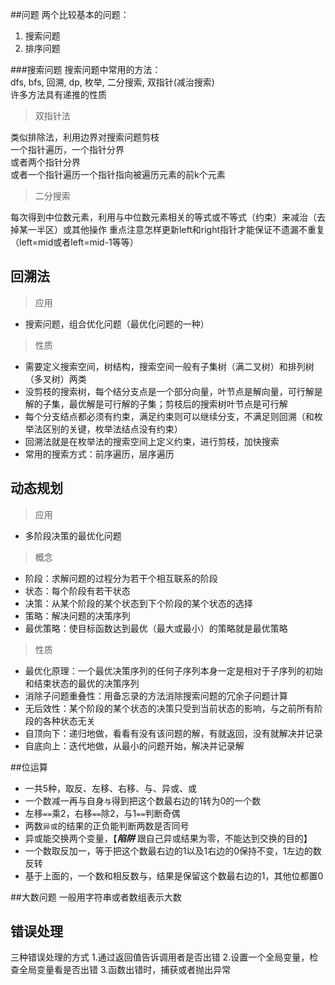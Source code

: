##问题
两个比较基本的问题：
1. 搜索问题
2. 排序问题

###搜索问题
搜索问题中常用的方法：  
dfs, bfs, 回溯, dp, 枚举, 二分搜索, 双指针(减治搜索)  
许多方法具有递推的性质

> 双指针法

类似排除法，利用边界对搜索问题剪枝  
一个指针遍历，一个指针分界  
或者两个指针分界  
或者一个指针遍历一个指针指向被遍历元素的前k个元素

> 二分搜索

每次得到中位数元素，利用与中位数元素相关的等式或不等式（约束）来减治（去掉某一半区）或其他操作
重点注意怎样更新left和right指针才能保证不遗漏不重复（left=mid或者left=mid-1等等）

## 回溯法
> 应用
- 搜索问题，组合优化问题（最优化问题的一种）
> 性质
- 需要定义搜索空间，树结构，搜索空间一般有子集树（满二叉树）和排列树（多叉树）两类
- 没剪枝的搜索树，每个结分支点是一个部分向量，叶节点是解向量，可行解是解的子集，最优解是可行解的子集；剪枝后的搜索树叶节点是可行解
- 每个分支结点都必须有约束，满足约束则可以继续分支，不满足则回溯（和枚举法区别的关键，枚举法结点没有约束）
- 回溯法就是在枚举法的搜索空间上定义约束，进行剪枝，加快搜索
- 常用的搜索方式：前序遍历，层序遍历

## 动态规划
> 应用
- 多阶段决策的最优化问题
> 概念
- 阶段：求解问题的过程分为若干个相互联系的阶段
- 状态：每个阶段有若干状态
- 决策：从某个阶段的某个状态到下个阶段的某个状态的选择
- 策略：解决问题的决策序列
- 最优策略：使目标函数达到最优（最大或最小）的策略就是最优策略
> 性质
- 最优化原理：一个最优决策序列的任何子序列本身一定是相对于子序列的初始和结束状态的最优的决策序列
- 消除子问题重叠性：用备忘录的方法消除搜索问题的冗余子问题计算
- 无后效性：某个阶段的某个状态的决策只受到当前状态的影响，与之前所有阶段的各种状态无关
- 自顶向下：递归地做，看看有没有该问题的解，有就返回，没有就解决并记录
- 自底向上：迭代地做，从最小的问题开始，解决并记录解

##位运算
- 一共5种，取反、左移、右移、与、异或、或
- 一个数减一再与自身`与`得到把这个数最右边的1转为0的一个数
- 左移`==`乘2，右移`==`除2，与1`==`判断奇偶
- 两数`异或`的结果的正负能判断两数是否同号
- 异或能交换两个变量，【***陷阱*** 跟自己异或结果为零，不能达到交换的目的】
- 一个数取反加一，等于把这个数最右边的1以及1右边的0保持不变，1左边的数反转
- 基于上面的，一个数和相反数与，结果是保留这个数最右边的1，其他位都置0

##大数问题
一般用字符串或者数组表示大数

## 错误处理
三种错误处理的方式
1.通过返回值告诉调用者是否出错
2.设置一个全局变量，检查全局变量看是否出错
3.函数出错时，捕获或者抛出异常
